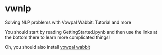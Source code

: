 # vwnlp
Solving NLP problems with Vowpal Wabbit: Tutorial and more

You should start by reading GettingStarted.ipynb and then use the links at the bottom there to learn more complicated things!

Oh, you should also install [vowpal wabbit](https://github.com/JohnLangford/vowpal_wabbit)

